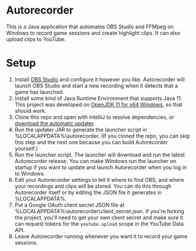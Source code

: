 # Autorecorder
This is a Java application that automates OBS Studio and FFMpeg on Windows to record game sessions and create highlight clips. It can also upload clips to YouTube.

# Setup
1. Install [OBS Studio](https://obsproject.com/download) and configure it however you like. Autorecorder will launch OBS Studio and start a new recording when it detects that a game has launched.
2. Install some kind of Java Runtime Environment that supports Java 11. This project was developed on [OpenJDK 11 for x64 Windows](https://adoptium.net/?variant=openjdk11), so that should work.
3. Clone this repo and open with IntelliJ to resolve dependencies, or [download the automatic updater](https://github.com/trdesilva/autorecorder/releases/download/v1.4.0/updater.jar).
4. Run the updater JAR to generate the launcher script in %LOCALAPPDATA%\autorecorder. (If you cloned the repo, you can skip this step and the next one because you can build Autorecorder yourself.)
5. Run the launcher script. The launcher will download and run the latest Autorecorder release. You can make Windows run the launcher on startup if you want to update and launch Autorecorder when you log in to Windows.
6. Edit your Autorecorder settings to tell it where to find OBS, and where your recordings and clips will be stored. You can do this through Autorecorder itself or by editing the JSON file it generates in %LOCALAPPDATA%.
7. Put a Google OAuth client secret JSON file at %LOCALAPPDATA%\autorecorder\client_secret.json. If you're forking the project, you'll need to get your own client secret and make sure it can request tokens for the `youtube.upload` scope in the YouTube Data API.
8. Leave Autorecorder running whenever you want it to record your game sessions.
